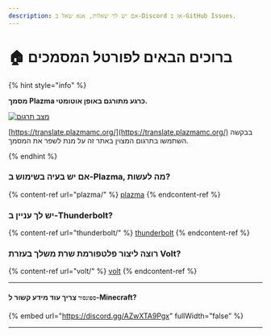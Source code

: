 ```yaml
---
description: אם יש לך שאלות, אנא שאל ב-Discord או ב-GitHub Issues.
---
```


# 🏠 ברוכים הבאים לפורטל המסמכים

{% hint style="info" %}

**מסמך Plazma כרגע מתורגם באופן אוטומטי.**

[![מצב תרגום](https://badge.plazmamc.org/internal/crowdin)](https://translate.plazmamc.org/)

[https://translate.plazmamc.org/](https://translate.plazmamc.org/) בבקשה השתמשו בתרגום המצוין באתר זה על מנת לשפר את המסמך.

{% endhint %}

### אם יש בעיה בשימוש ב-Plazma, מה לעשות?

{% content-ref url="plazma/" %}
[plazma](plazma/)
{% endcontent-ref %}

### יש לך עניין ב-Thunderbolt?

{% content-ref url="thunderbolt/" %}
[thunderbolt](thunderbolt/)
{% endcontent-ref %}

### רוצה ליצור פלטפורמת שרת משלך בעזרת Volt?

{% content-ref url="volt/" %}
[volt](volt/)
{% endcontent-ref %}

***

#### `ספונסור` צריך עוד מידע קשור ל-Minecraft? <a href="#etc-1" id="etc-1"></a>

{% embed url="https://discord.gg/AZwXTA9Pgx" fullWidth="false" %}

***
